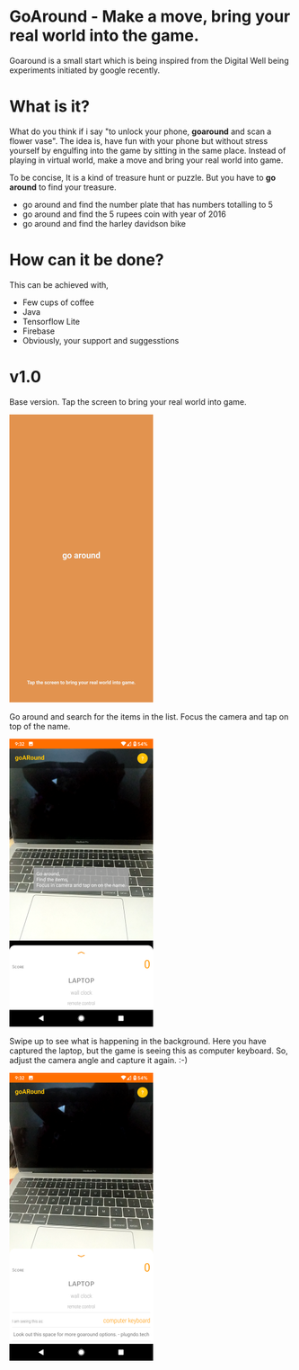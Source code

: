 # GoAround - Make a move, bring your real world into the game.
Goaround is a small start which is being inspired from the Digital Well being experiments initiated by google recently.

# What is it?
What do you think if i say "to unlock your phone, **goaround** and scan a flower vase". The idea is, have fun with your phone but without stress yourself by engulfing into the game by sitting in the same place. Instead of playing in virtual world, make a move and bring your real world into game.

To be concise, It is a kind of treasure hunt or puzzle. But you have to **go around** to find your treasure.
- go around and find the number plate that has numbers totalling to 5
- go around and find the 5 rupees coin with year of 2016
- go around and find the harley davidson bike

# How can it be done?
This can be achieved with,
- Few cups of coffee
- Java
- Tensorflow Lite
- Firebase
- Obviously, your support and suggesstions

# v1.0
Base version.
Tap the screen to bring your real world into game.
<p align="left">
  <img src="https://github.com/sugumarworkspace/goaround/blob/master/screenshots/home.png" width="256" title="Github Logo">
</p>
Go around and search for the items in the list. Focus the camera and tap on top of the name.
<p align="left">
  <img src="https://github.com/sugumarworkspace/goaround/blob/master/screenshots/go_1.png" width="256" title="Github Logo">
</p>
Swipe up to see what is happening in the background. Here you have captured the laptop, but the game is seeing this as computer keyboard. So, adjust the camera angle and capture it again. :-)
<p align="left">
  <img src="https://github.com/sugumarworkspace/goaround/blob/master/screenshots/go_2.png" width="256" title="Github Logo">
</p>
